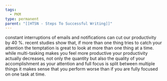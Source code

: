 ```yaml
---
tags:
  - PKM
type: permanent
parent: "[[HTSN - Steps To Successful Writing]]"
---
```

constant interruptions of emails and notifications can cut our productivity by 40 %. recent studies show that, if more than one thing tries to catch your attention the temptation is great to look at more than one thing at a time.
while multi-tasking makes you feel more productive your productivity actually decreases, not only the quantity but also the quality of your accomplishment as your attention and full focus is split between multiple things it makes sense that you perform worse than if you are fully focused on one task at time.